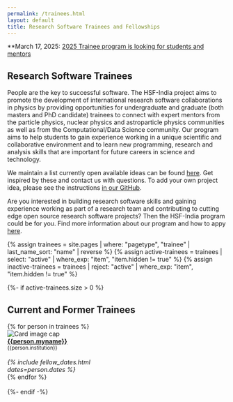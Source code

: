```yaml
---
permalink: /trainees.html
layout: default
title: Research Software Trainees and Fellowships
---
```


**March 17, 2025: [2025 Trainee program is looking for students and mentors](https://research-software-collaborations.org/trainee_program.html)
  

## Research Software Trainees

People are the key to successful software. The HSF-India project aims to promote the
development of international research software collaborations in physics
by providing opportunities for undergraduate and graduate (both masters and PhD candidate)
trainees to connect with expert mentors from the particle physics, nuclear physics and astroparticle physics communities
as well as from the Computational/Data Science community.
Our program aims to help students to gain experience working in a unique scientific and collaborative environment and to
learn new programming, research and analysis skills that are important for future careers in science and technology.

We maintain a list currently open available ideas can be found [here](http://research-software-collaborations.org/projects).
Get inspired by these and contact us with questions. To add your own project idea, please see
the instructions [in our GitHub](https://github.com/research-software-collaborations/project_database?tab=readme-ov-file#adding-a-new-project).

Are you interested in building research software skills and gaining experience working as part of
a research team and contributing to cutting edge
open source research software projects? Then the HSF-India program could be for you. Find more information about our
program and how to appy
[here](/trainee_program.html). 


{% assign trainees = site.pages | where: "pagetype", "trainee"
                               | last_name_sort: "name"
                               | reverse %}
{% assign active-trainees = trainees | select: "active" | where_exp: "item", "item.hidden != true" %}
{% assign inactive-trainees = trainees | reject: "active" | where_exp: "item", "item.hidden != true" %}


{%- if active-trainees.size > 0 %}
## Current and Former Trainees

<div id="current" class="container-fluid">
  <div class="row">
    {% for person in trainees %}
      <div class="card" style="width: 12rem;">
         <img class="card-img-top" src="{{person.photo}}" alt="Card image cap">
         <div class="card-body d-flex flex-column">
           <div class="card-text">
              <b><a href="{{person.permalink}}">{{person.myname}}</a></b><br>
              <small>{{person.institution}}</small><br><br>
           </div>
           <div class="card-text mt-auto"><i>
             {% include fellow_dates.html dates=person.dates %}
           </i><br></div>
         </div>
      </div>
    {% endfor %}
  </div>
  <br>
</div>
{%- endif -%}


